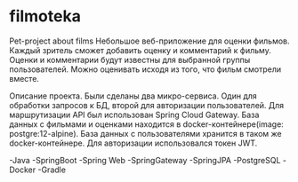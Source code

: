 # filmoteka
Pet-project about films
Небольшое веб-приложение для оценки фильмов. Каждый зритель сможет добавить оценку и комментарий к фильму. Оценки и комментарии будут известны для выбранной группы пользователей. Можно оценивать исходя из того, что фильм смотрели вместе.

Описание проекта.
Были сделаны два микро-сервиса. Один для обработки запросов к БД, второй для авторизации пользователей. 
Для маршрутизации API был использован Spring Cloud Gateway. База данных с фильмами и оценками находится в docker-контейнере(image: postgre:12-alpine). 
База данных с пользователями хранится в таком же docker-контейнере. Для авторизации использовался токен JWT.

-Java
-SpringBoot
-Spring Web 
-SpringGateway
-SpringJPA
-PostgreSQL
-Docker
-Gradle

